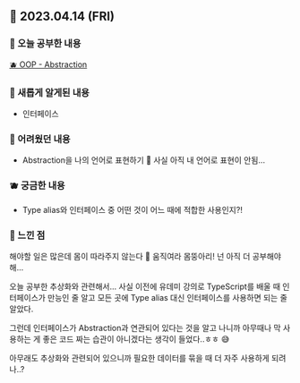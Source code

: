 ## 🍰 2023.04.14 (FRI)

### 🍑 오늘 공부한 내용

[🫐 OOP - Abstraction](https://github.com/merryfraise/TIL/blob/main/TypeScript/OOP%20-%20Abstraction.md)

### 🍓 새롭게 알게된 내용

-   인터페이스

### 🍒 어려웠던 내용

-   Abstraction을 나의 언어로 표현하기 🥹 사실 아직 내 언어로 표현이 안됨...

### 🫐 궁금한 내용

-   Type alias와 인터페이스 중 어떤 것이 어느 때에 적합한 사용인지?!

### 🐰 느낀 점

해야할 일은 많은데 몸이 따라주지 않는다 🥹 움직여라 몸뚱아리! 넌 아직 더 공부해야해...

오늘 공부한 추상화와 관련해서... 사실 이전에 유데미 강의로 TypeScript를 배울 때 인터페이스가 만능인 줄 알고 모든 곳에 Type alias 대신 인터페이스를 사용하면 되는 줄 알았다.

그런데 인터페이스가 Abstraction과 연관되어 있다는 것을 알고 나니까 아무때나 막 사용하는 게 좋은 코드 짜는 습관이 아니겠다는 생각이 들었다..ㅎㅎ 😅

아무래도 추상화와 관련되어 있으니까 필요한 데이터를 묶을 때 더 자주 사용하게 되려나..?
